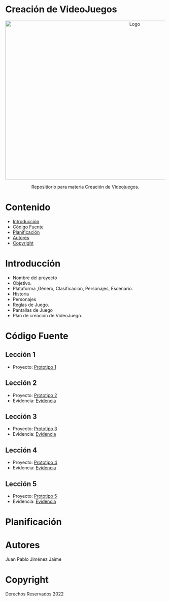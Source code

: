 # Creación de VideoJuegos
<p align="center">
    <img src="https://educahistoria.com/wp-content/uploads/2023/07/damarkuswolf_history_of_videogames_retro_design_cinematographic_fe98c9d8-cb79-49e0-9cd3-c453f44bd755-1080x675.png" alt="Logo" width=800 height=500>

  <p align="center">
    Repositiorio para materia Creación de Videojuegos.
  </p>
</p>

# Contenido
- [Introducción](#Introducción)
- [Código Fuente](#Código-Fuente)
- [Planificación](#planificación)
- [Autores](#autores)
- [Copyright](#copyright)

# Introducción
- Nombre del proyecto
- Objetivo.
- Plataforma ,Género, Clasificación, Personajes, Escenario.
- Historia
- Personajes
- Reglas de Juego.
- Pantallas de Juego
- Plan de creación de VideoJuego.

# Código Fuente
## Lección 1
- Proyecto: [Prototipo 1](https://github.com/Papatoncio/creacion-videojuegos/blob/4f9278113792f75b158c71b0fb9f5e58232323db/Lecciones/Lecci%C3%B3n%201/Lecci%C3%B3n1.unitypackage)

## Lección 2
- Proyecto: [Prototipo 2](https://github.com/Papatoncio/creacion-videojuegos/blob/4f9278113792f75b158c71b0fb9f5e58232323db/Lecciones/Lecci%C3%B3n%202/Lecci%C3%B3n2.unitypackage)
- Evidencia: [Evidencia](https://github.com/Papatoncio/creacion-videojuegos/blob/daf628bbb9173b1e834f86a8477e6bdd87f9fac2/Lecciones/Lecci%C3%B3n%202/Capturas%20prototipo%202.pdf)

## Lección 3
- Proyecto: [Prototipo 3](https://github.com/Papatoncio/creacion-videojuegos/blob/28795b1af0545297eec1da5674100c814f2c3226/Lecciones/Lecci%C3%B3n%203/Prototipo%203.unitypackage)
- Evidencia: [Evidencia](https://github.com/Papatoncio/creacion-videojuegos/blob/28795b1af0545297eec1da5674100c814f2c3226/Lecciones/Lecci%C3%B3n%203/Lecci%C3%B3n%203.pdf)

## Lección 4
- Proyecto: [Prototipo 4](https://github.com/Papatoncio/creacion-videojuegos/blob/4a916d1486d12c99bdde251d10040064874bce34/Lecciones/Lecci%C3%B3n%204/Prototipo%204.unitypackage)
- Evidencia: [Evidencia](https://github.com/Papatoncio/creacion-videojuegos/blob/4a916d1486d12c99bdde251d10040064874bce34/Lecciones/Lecci%C3%B3n%204/Capturas%20Prototipo%204.pdf)

## Lección 5
- Proyecto: [Prototipo 5]()
- Evidencia: [Evidencia]()

# Planificación

# Autores
Juan Pablo Jiménez Jaime

# Copyright
Derechos Reservados 2022
